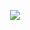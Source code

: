<p align = "center">
  <img src = "https://github-readme-stats.vercel.app/api/top-langs/?username=RosuGabriel&theme=dark&layout=pie">
</p>
